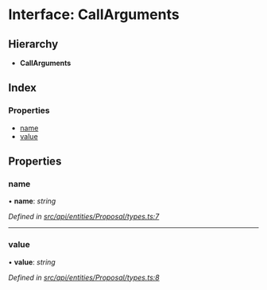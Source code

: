 # Interface: CallArguments

## Hierarchy

* **CallArguments**

## Index

### Properties

* [name](callarguments.md#name)
* [value](callarguments.md#value)

## Properties

###  name

• **name**: *string*

*Defined in [src/api/entities/Proposal/types.ts:7](https://github.com/PolymathNetwork/polymesh-sdk/blob/1832b6e/src/api/entities/Proposal/types.ts#L7)*

___

###  value

• **value**: *string*

*Defined in [src/api/entities/Proposal/types.ts:8](https://github.com/PolymathNetwork/polymesh-sdk/blob/1832b6e/src/api/entities/Proposal/types.ts#L8)*
